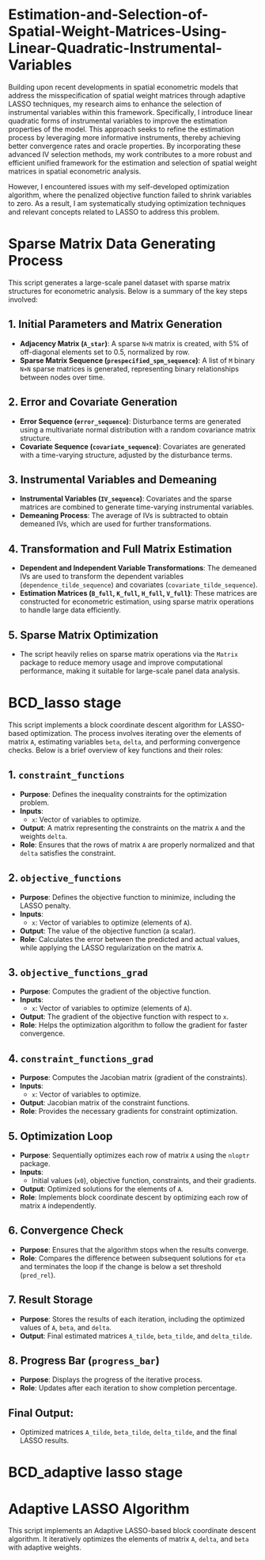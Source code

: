 # Estimation-and-Selection-of-Spatial-Weight-Matrices-Using-Linear-Quadratic-Instrumental-Variables
Building upon recent developments in spatial econometric models that address the misspecification of spatial weight matrices through adaptive LASSO techniques, my research aims to enhance the selection of instrumental variables within this framework. Specifically, I introduce linear quadratic forms of instrumental variables to improve the estimation properties of the model. This approach seeks to refine the estimation process by leveraging more informative instruments, thereby achieving better convergence rates and oracle properties. By incorporating these advanced IV selection methods, my work contributes to a more robust and efficient unified framework for the estimation and selection of spatial weight matrices in spatial econometric analysis.

However, I encountered issues with my self-developed optimization algorithm, where the penalized objective function failed to shrink variables to zero. As a result, I am systematically studying optimization techniques and relevant concepts related to LASSO to address this problem.

Sparse Matrix Data Generating Process
=====
This script generates a large-scale panel dataset with sparse matrix structures for econometric analysis. Below is a summary of the key steps involved:

## 1. Initial Parameters and Matrix Generation
- **Adjacency Matrix (`A_star`)**: A sparse `N×N` matrix is created, with 5% of off-diagonal elements set to 0.5, normalized by row.
- **Sparse Matrix Sequence (`prespecified_spm_sequence`)**: A list of `M` binary `N×N` sparse matrices is generated, representing binary relationships between nodes over time.
  
## 2. Error and Covariate Generation
- **Error Sequence (`error_sequence`)**: Disturbance terms are generated using a multivariate normal distribution with a random covariance matrix structure.
- **Covariate Sequence (`covariate_sequence`)**: Covariates are generated with a time-varying structure, adjusted by the disturbance terms.

## 3. Instrumental Variables and Demeaning
- **Instrumental Variables (`IV_sequence`)**: Covariates and the sparse matrices are combined to generate time-varying instrumental variables.
- **Demeaning Process**: The average of IVs is subtracted to obtain demeaned IVs, which are used for further transformations.

## 4. Transformation and Full Matrix Estimation
- **Dependent and Independent Variable Transformations**: The demeaned IVs are used to transform the dependent variables (`dependence_tilde_sequence`) and covariates (`covariate_tilde_sequence`).
- **Estimation Matrices (`B_full`, `K_full`, `H_full`, `V_full`)**: These matrices are constructed for econometric estimation, using sparse matrix operations to handle large data efficiently.

## 5. Sparse Matrix Optimization
- The script heavily relies on sparse matrix operations via the `Matrix` package to reduce memory usage and improve computational performance, making it suitable for large-scale panel data analysis.

BCD_lasso stage
=====
This script implements a block coordinate descent algorithm for LASSO-based optimization. The process involves iterating over the elements of matrix `A`, estimating variables `beta`, `delta`, and performing convergence checks. Below is a brief overview of key functions and their roles:

## 1. **`constraint_functions`**
- **Purpose**: Defines the inequality constraints for the optimization problem.
- **Inputs**: 
  - `x`: Vector of variables to optimize.
- **Output**: A matrix representing the constraints on the matrix `A` and the weights `delta`.
- **Role**: Ensures that the rows of matrix `A` are properly normalized and that `delta` satisfies the constraint.

## 2. **`objective_functions`**
- **Purpose**: Defines the objective function to minimize, including the LASSO penalty.
- **Inputs**: 
  - `x`: Vector of variables to optimize (elements of `A`).
- **Output**: The value of the objective function (a scalar).
- **Role**: Calculates the error between the predicted and actual values, while applying the LASSO regularization on the matrix `A`.

## 3. **`objective_functions_grad`**
- **Purpose**: Computes the gradient of the objective function.
- **Inputs**: 
  - `x`: Vector of variables to optimize (elements of `A`).
- **Output**: The gradient of the objective function with respect to `x`.
- **Role**: Helps the optimization algorithm to follow the gradient for faster convergence.

## 4. **`constraint_functions_grad`**
- **Purpose**: Computes the Jacobian matrix (gradient of the constraints).
- **Inputs**: 
  - `x`: Vector of variables to optimize.
- **Output**: Jacobian matrix of the constraint functions.
- **Role**: Provides the necessary gradients for constraint optimization.

## 5. **Optimization Loop**
- **Purpose**: Sequentially optimizes each row of matrix `A` using the `nloptr` package.
- **Inputs**: 
  - Initial values (`x0`), objective function, constraints, and their gradients.
- **Output**: Optimized solutions for the elements of `A`.
- **Role**: Implements block coordinate descent by optimizing each row of matrix `A` independently.

## 6. **Convergence Check**
- **Purpose**: Ensures that the algorithm stops when the results converge.
- **Role**: Compares the difference between subsequent solutions for `eta` and terminates the loop if the change is below a set threshold (`pred_rel`).

## 7. **Result Storage**
- **Purpose**: Stores the results of each iteration, including the optimized values of `A`, `beta`, and `delta`.
- **Output**: Final estimated matrices `A_tilde`, `beta_tilde`, and `delta_tilde`.

## 8. **Progress Bar (`progress_bar`)**
- **Purpose**: Displays the progress of the iterative process.
- **Role**: Updates after each iteration to show completion percentage.

## Final Output:
- Optimized matrices `A_tilde`, `beta_tilde`, `delta_tilde`, and the final LASSO results.


BCD_adaptive lasso stage
=====
# Adaptive LASSO Algorithm

This script implements an Adaptive LASSO-based block coordinate descent algorithm. It iteratively optimizes the elements of matrix `A`, `delta`, and `beta` with adaptive weights.
